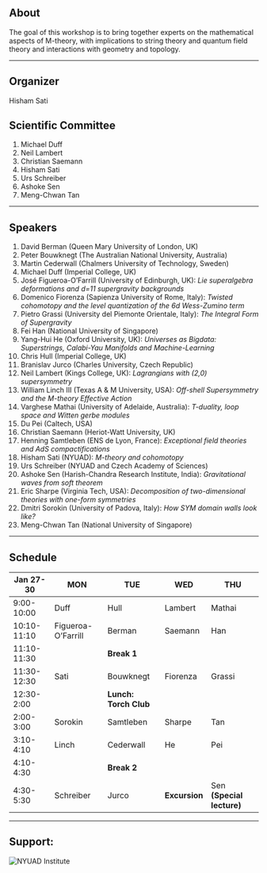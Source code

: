 ## About

The goal of this workshop is to bring together experts on the mathematical aspects of 
M-theory, with implications to string theory and  quantum field theory and interactions 
with geometry and topology. 

___
## Organizer

Hisham Sati

## Scientific Committee

  1. Michael Duff
  2. Neil Lambert 
  3. Christian Saemann 
  4. Hisham Sati
  5. Urs Schreiber 
  6. Ashoke Sen 
  7. Meng-Chwan Tan 
  
___
## Speakers

1. David Berman  (Queen Mary University of London, UK) 
2. Peter Bouwknegt (The Australian National University, Australia) 
3. Martin Cederwall (Chalmers University of Technology, Sweden) 
4. Michael Duff  (Imperial College, UK)
5. José Figueroa-O’Farrill (University of Edinburgh, UK): *Lie superalgebra deformations and d=11 supergravity backgrounds* 
6. Domenico Fiorenza (Sapienza University of Rome, Italy): *Twisted cohomotopy and the level quantization of the 6d Wess-Zumino term*
7. Pietro Grassi (University del Piemonte Orientale, Italy): *The Integral Form of Supergravity*
8. Fei Han  (National University of Singapore) 
9. Yang-Hui He (Oxford University, UK): *Universes as Bigdata:  Superstrings, Calabi-Yau Manifolds and Machine-Learning*
10. Chris Hull (Imperial College, UK) 
11. Branislav Jurco (Charles University, Czech Republic) 
12. Neil Lambert (Kings College, UK): *Lagrangians with (2,0) supersymmetry*
13. William Linch III  (Texas A & M University, USA): *Off-shell Supersymmetry and the M-theory Effective Action*
14. Varghese Mathai (University of Adelaide, Australia): *T-duality, loop space and Witten gerbe modules*
15. Du Pei (Caltech, USA) 
16. Christian Saemann (Heriot-Watt University, UK) 
17. Henning Samtleben (ENS de Lyon, France): *Exceptional field theories and AdS compactifications*
18. Hisham Sati (NYUAD): *M-theory and cohomotopy* 
19. Urs Schreiber (NYUAD and Czech Academy of Sciences)
20. Ashoke Sen (Harish-Chandra Research Institute, India): *Gravitational waves from soft theorem*
21. Eric Sharpe (Virginia Tech, USA): *Decomposition of two-dimensional theories with one-form symmetries*
22. Dmitri Sorokin (University of Padova, Italy): *How SYM domain walls look like?* 
23. Meng-Chwan Tan (National University of Singapore) 

___
## Schedule

| Jan 27-30   | MON                | TUE                 | WED            |         THU             |
|-------------|--------------------|---------------------|----------------|-------------------------|
| 9:00-10:00  | Duff               | Hull                | Lambert        | Mathai                  |
| 10:10-11:10 | Figueroa-O’Farrill | Berman              | Saemann        | Han                     |
| 11:10-11:30 |                    | **Break 1**         |                |                         |
| 11:30-12:30 | Sati               | Bouwknegt           | Fiorenza       | Grassi                  |
| 12:30-2:00  |                    |**Lunch: Torch Club**|                |                         |
| 2:00-3:00   | Sorokin            | Samtleben           | Sharpe         | Tan                     |
| 3:10-4:10   | Linch              | Cederwall           | He             | Pei                     |
| 4:10-4:30   |                    | **Break 2**         |                |                         |
| 4:30-5:30   | Schreiber          | Jurco               | **Excursion**  |Sen **(Special lecture)**|
                                                                    
___

## Support:
![NYUAD Institute](https://armacad.info/images/2016/07/institute-promomovthumb317564-Nm55Q2WBZr_LT4dVRIhTGesaoVNZ7Tlt.png)
